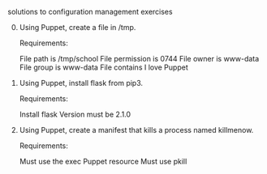 solutions to configuration management exercises

0. Using Puppet, create a file in /tmp.

    Requirements:

    File path is /tmp/school
    File permission is 0744
    File owner is www-data
    File group is www-data
    File contains I love Puppet

1. Using Puppet, install flask from pip3.

    Requirements:

    Install flask
    Version must be 2.1.0

2. Using Puppet, create a manifest that kills a process named killmenow.

    Requirements:

    Must use the exec Puppet resource
    Must use pkill
